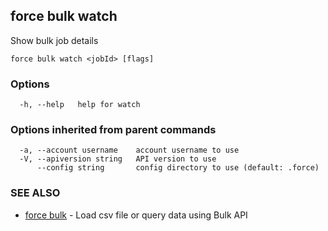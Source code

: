 ## force bulk watch

Show bulk job details

```
force bulk watch <jobId> [flags]
```

### Options

```
  -h, --help   help for watch
```

### Options inherited from parent commands

```
  -a, --account username    account username to use
  -V, --apiversion string   API version to use
      --config string       config directory to use (default: .force)
```

### SEE ALSO

* [force bulk](force_bulk.md)	 - Load csv file or query data using Bulk API


